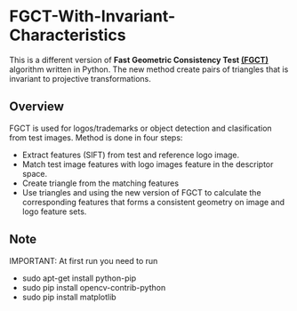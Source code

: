 # FGCT-With-Invariant-Characteristics
This is a different version of **Fast Geometric Consistency Test  [(FGCT)](https://github.com/nzikos/FGCT)** algorithm written in Python. The new method create pairs of triangles that is invariant to projective transformations.
## Overview
FGCT is used for logos/trademarks or object detection and clasification from test images. Method is done in four steps:
- Extract features (SIFT) from test and reference logo image.
- Match test image features with logo images feature in the descriptor space.
- Create triangle from the matching features
- Use triangles and using the new version of FGCT to calculate the corresponding features that forms a consistent geometry on image and logo feature sets.

## Note
IMPORTANT: At first run you need to run
- sudo apt-get install python-pip
- sudo pip install opencv-contrib-python
- sudo pip install matplotlib

